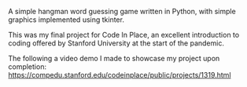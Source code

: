 A simple hangman word guessing game written in Python, with simple graphics implemented using tkinter.

This was my final project for Code In Place, an excellent introduction to coding offered by Stanford University
at the start of the pandemic.

The following a video demo I made to showcase my project upon completion:
https://compedu.stanford.edu/codeinplace/public/projects/1319.html
